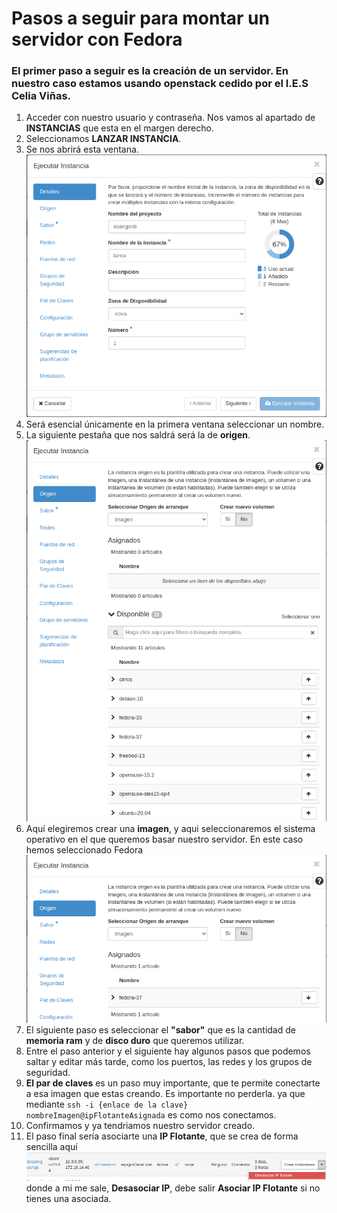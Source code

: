 # Pasos a seguir para montar un servidor con Fedora

### El primer paso a seguir es la creación de un servidor. En nuestro caso estamos usando openstack cedido por el I.E.S Celia Viñas.

1. Acceder con nuestro usuario y contraseña. Nos vamos al apartado de __INSTANCIAS__ que esta en el margen derecho.
2. Seleccionamos __LANZAR INSTANCIA__.
3. Se nos abrirá esta ventana. ![Ventana creación instancia](./img/image1.png)
4. Será esencial únicamente en la primera ventana seleccionar un nombre.
5. La siguiente pestaña que nos saldrá será la de __origen__. ![Pestaña origen](./img/image2.png)
6. Aquí elegiremos crear una __imagen__, y aqui seleccionaremos el sistema operativo en el que queremos basar nuestro servidor. En este caso hemos seleccionado Fedora    ![Selección Fedora](./img/image3.png)
7. El siguiente paso es seleccionar el __"sabor"__ que es la cantidad de __memoria ram__ y de __disco duro__ que queremos utilizar.
8. Entre el paso anterior y el siguiente hay algunos pasos que podemos saltar y editar más tarde, como los puertos, las redes y los grupos de seguridad.
9. __El par de claves__ es un paso muy importante, que te permite conectarte a esa imagen que estas creando. Es importante no perderla. ya que mediante ```ssh -i {enlace de la clave} nombreImagen@ipFlotanteAsignada``` es como nos conectamos.
10. Confirmamos y ya tendriamos nuestro servidor creado.
11. El paso final sería asociarte una __IP Flotante__, que se crea de forma sencilla aquí ![IP Flotante](./img/image4.png) donde a mi me sale, __Desasociar IP__, debe salir __Asociar IP Flotante__ si no tienes una asociada.